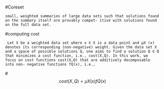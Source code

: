 #Coreset

```small, weighted summaries of large data sets such that solutions found on the summary itself are provably compet- itive with solutions found on the full data set.```


#computing cost

``` Let X be a weighted data set where x ∈ X is a data point and μX (x) denotes its corresponding (non-negative) weight. Given the data set X and a space of possible solutions Q, one aims to find a solution Q ∈ Q that minimizes a cost function, i.e., cost(X,Q). In this work, we focus on cost functions cost(X,Q) that are additively decomposable into non- negative functions fQ(x), i.e.,```


#$$cost(X , Q) =  μX(x)fQ(x)$$
